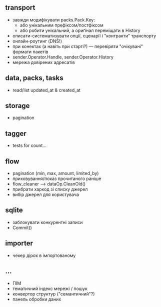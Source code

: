 ## transport

* завжди модифікувати packs.Pack.Key: 
   - або унікальним префіксом/постфіксом
   - або робити унікальний, а ориґінал переміщати в History
* описати-систематизувати опції, сценарії і "контракти" транспорту
* онлайн-роутинг (DNS!)
* при конектах (а навіть при старті?) — перевіряти "очікувані" формати пакетів
* sender.Operator.Handle, sender.Operator.History
* мережа довірених адресатів

## data, packs, tasks

* read/list updated_at & created_at


## storage

* pagination


## tagger

* tests for count... 


## flow

* pagination (min, max, amount, limited_by)
* приховування/показ прочитаного раніше
* flow_cleaner --> dataOp.CleanOld()
* прибрати харкод зі списку джерел
* вибір джерел для користувача


## sqlite

* заблокувати конкурентні записи
* Commit()


## importer

* чекер дірок в імпортованому


## ...

* ПІМ
* тематичний індекс мережі / пошук
* конвертор структур ("семантичний"?)
* панель обробки даних